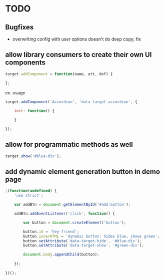 
# TODO

## Bugfixes

- overwriting config with user options doesn't do deep copy; fix

## allow library consumers to create their own UI components

```javascript
target.addComponent = function(name, att, def) {

};
```

ex. usage

```javascript
target.addComponent('Accordion', 'data-target-accordion', {
	
	init: function() {

	}

});
```

## allow for programmatic methods as well

```javascript
target.show('#blue-div');
```

## add dynamic element generation button in demo page

```javascript
;(function(undefined) {
	'use strict';

	var addBtn = document.getElementById('#add-button');

	addBtn.addEventListener('click', function() {

		var button = document.createElement('button');

		button.id = 'hey-friend';
		button.innerHTML = 'dynamic button: hides blue, shows green';
		button.setAttribute('data-target-hide', '#blue-div');
		button.setAttribute('data-target-show', '#green-div');

		document.body.appendChild(button);
	
	});
	
})();
```